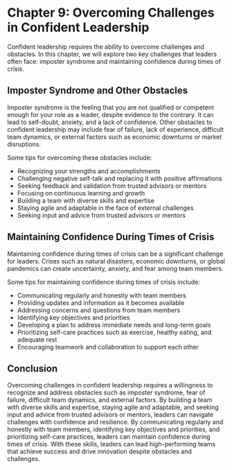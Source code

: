 Chapter 9: Overcoming Challenges in Confident Leadership
========================================================

Confident leadership requires the ability to overcome challenges and obstacles. In this chapter, we will explore two key challenges that leaders often face: imposter syndrome and maintaining confidence during times of crisis.

Imposter Syndrome and Other Obstacles
-------------------------------------

Imposter syndrome is the feeling that you are not qualified or competent enough for your role as a leader, despite evidence to the contrary. It can lead to self-doubt, anxiety, and a lack of confidence. Other obstacles to confident leadership may include fear of failure, lack of experience, difficult team dynamics, or external factors such as economic downturns or market disruptions.

Some tips for overcoming these obstacles include:

* Recognizing your strengths and accomplishments
* Challenging negative self-talk and replacing it with positive affirmations
* Seeking feedback and validation from trusted advisors or mentors
* Focusing on continuous learning and growth
* Building a team with diverse skills and expertise
* Staying agile and adaptable in the face of external challenges
* Seeking input and advice from trusted advisors or mentors

Maintaining Confidence During Times of Crisis
---------------------------------------------

Maintaining confidence during times of crisis can be a significant challenge for leaders. Crises such as natural disasters, economic downturns, or global pandemics can create uncertainty, anxiety, and fear among team members.

Some tips for maintaining confidence during times of crisis include:

* Communicating regularly and honestly with team members
* Providing updates and information as it becomes available
* Addressing concerns and questions from team members
* Identifying key objectives and priorities
* Developing a plan to address immediate needs and long-term goals
* Prioritizing self-care practices such as exercise, healthy eating, and adequate rest
* Encouraging teamwork and collaboration to support each other

Conclusion
----------

Overcoming challenges in confident leadership requires a willingness to recognize and address obstacles such as imposter syndrome, fear of failure, difficult team dynamics, and external factors. By building a team with diverse skills and expertise, staying agile and adaptable, and seeking input and advice from trusted advisors or mentors, leaders can navigate challenges with confidence and resilience. By communicating regularly and honestly with team members, identifying key objectives and priorities, and prioritizing self-care practices, leaders can maintain confidence during times of crisis. With these skills, leaders can lead high-performing teams that achieve success and drive innovation despite obstacles and challenges.
